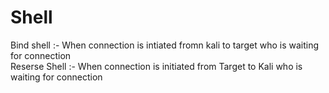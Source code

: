 # Shell

Bind shell :- When connection is intiated fromn kali to target who is waiting for connection  
Reserse Shell :- When connection is initiated from Target to Kali who is waiting for connection 

